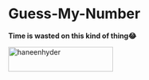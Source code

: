 # Guess-My-Number

<p><b>Time is wasted on this kind of thing😂</b></p>



<p><a href="https://www.buymeacoffee.com/haneenhyder"> <img align="left" src="https://cdn.buymeacoffee.com/buttons/v2/default-yellow.png" height="50" width="210" alt="haneenhyder" /></a></p><br><br

